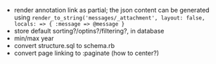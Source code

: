 - render annotation link as partial; the json content can be generated using `render_to_string('messages/_attachment', layout: false, locals: => { :message => @message }`
- store default sorting?/optins?/filtering?, in database
- min/max year
- convert structure.sql to schema.rb
- convert page linking to :paginate (how to center?)
